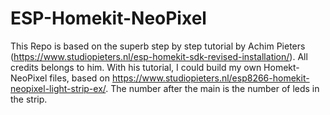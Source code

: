 # ESP-Homekit-NeoPixel

This Repo is based on the superb step by step tutorial by Achim Pieters (https://www.studiopieters.nl/esp-homekit-sdk-revised-installation/).
All credits belongs to him.
With his tutorial, I could build my own Homekt-NeoPixel files, based on https://www.studiopieters.nl/esp8266-homekit-neopixel-light-strip-ex/.
The number after the main is the number of leds in the strip.
